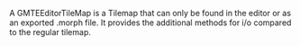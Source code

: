 A GMTEEditorTileMap is a Tilemap that can only be found in the editor or as an exported .morph file. It provides the additional methods for i/o compared to the regular tilemap.